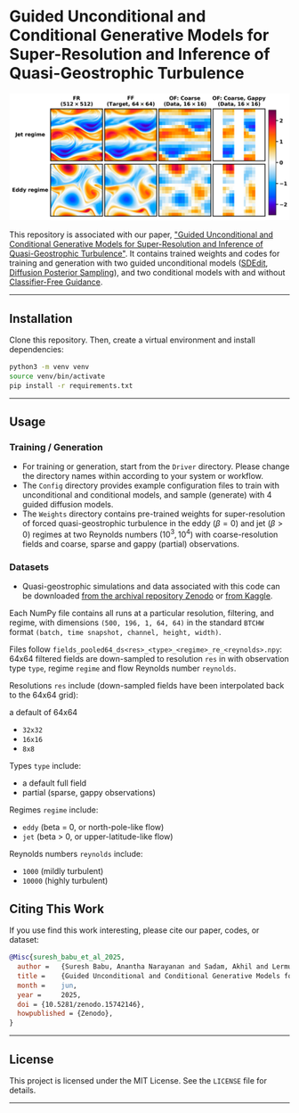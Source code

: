 # Guided Unconditional and Conditional Generative Models for Super-Resolution and Inference of Quasi-Geostrophic Turbulence

![alt text](img/test_cases.png)  

This repository is associated with our paper, ["Guided Unconditional and Conditional Generative Models for Super-Resolution and Inference of Quasi-Geostrophic Turbulence"](arxiv). It contains trained weights and codes for training and generation with two guided unconditional models ([SDEdit](https://arxiv.org/abs/2108.01073), [Diffusion Posterior Sampling](https://arxiv.org/abs/2209.14687)), and two conditional models with and without [Classifier-Free Guidance](https://arxiv.org/abs/2207.12598).  

---
## Installation

Clone this repository. Then, create a virtual environment and install dependencies:
   ```bash
   python3 -m venv venv
   source venv/bin/activate
   pip install -r requirements.txt
   ```
---
## Usage

### Training / Generation

- For training or generation, start from the `Driver` directory. Please change the directory names within according to your system or workflow. 
- The `Config` directory provides example configuration files to train with unconditional and conditional models, and sample (generate) with 4 guided diffusion models.
- The `Weights` directory contains pre-trained weights for super-resolution of forced quasi-geostrophic turbulence in the eddy ($\beta = 0$) and jet ($\beta > 0$) regimes at two Reynolds numbers ($10^3, 10^4$) with coarse-resolution fields and coarse, sparse and gappy (partial) observations.

### Datasets

- Quasi-geostrophic simulations and data associated with this code can be downloaded [from the archival repository Zenodo](https://zenodo.org/records/15742146) or [from Kaggle](https://www.kaggle.com/datasets/akhilsadam/quasi-geostrophic-beta-plane-super-resolution).

Each NumPy file contains all runs at a particular resolution, filtering, and regime, with dimensions `(500, 196, 1, 64, 64)` in the standard `BTCHW` format `(batch, time snapshot, channel, height, width)`.

Files follow `fields_pooled64_ds<res>_<type>_<regime>_re_<reynolds>.npy`: 64x64 filtered fields are down-sampled to resolution `res` in with observation type `type`, regime `regime` and flow Reynolds number `reynolds`.

Resolutions `res` include (down-sampled fields have been interpolated back to the 64x64 grid):

a default of 64x64
- `32x32`
- `16x16`
- `8x8`

Types `type` include:

- a default full field
- partial (sparse, gappy observations)

Regimes `regime` include:

- `eddy` (beta = 0, or north-pole-like flow)
- `jet` (beta > 0, or upper-latitude-like flow)

Reynolds numbers `reynolds` include:

- `1000` (mildly turbulent)
- `10000` (highly turbulent)

## Citing This Work

If you use find this work interesting, please cite our paper, codes, or dataset:

```bibtex
@Misc{suresh_babu_et_al_2025,
  author =	 {Suresh Babu, Anantha Narayanan and Sadam, Akhil and Lermusiaux, Pierre F. J.},
  title =	 {Guided Unconditional and Conditional Generative Models for Super-Resolution and Inference of Quasi-Geostrophic Turbulence [{D}ataset]},
  month =	 jun,
  year =	 2025,
  doi = {10.5281/zenodo.15742146},
  howpublished = {Zenodo},
}
```
---

## License

This project is licensed under the MIT License. See the `LICENSE` file for details.

---
